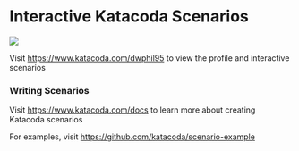 # Interactive Katacoda Scenarios

[![](http://shields.katacoda.com/katacoda/dwphil95/count.svg)](https://www.katacoda.com/dwphil95 "Get your profile on Katacoda.com")

Visit https://www.katacoda.com/dwphil95 to view the profile and interactive scenarios

### Writing Scenarios
Visit https://www.katacoda.com/docs to learn more about creating Katacoda scenarios

For examples, visit https://github.com/katacoda/scenario-example
